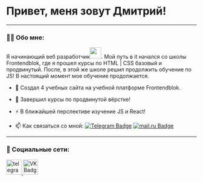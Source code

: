 # Привет, меня зовут Дмитрий!

---

### :man_technologist: Обо мне:

Я начинающий веб разработчик<img src="https://media.giphy.com/media/WUlplcMpOCEmTGBtBW/giphy.gif" width="30px">. Мой путь в it начался со школы Frontendblok, где я прошел курсы по HTML | CSS базовый и продвинутый. После, в этой же школе решил продолжить обучение по JS! В настоящий момент мое обучение продолжается. 

- :telescope: Создал 4 учебных сайта на учебной платформе Frontendblok.

- :seedling: Завершил курсы по продвинутой вёрстке!

- :zap: В ближайшей перспективе изучение JS и React!

- :mailbox: Как связаться со мной: [![Telegram Badge](https://img.shields.io/badge/-reshetnikov-blue?style=flat&logo=Telegram&logoColor=white)](https://t.me/Reshetnikov_Dmitriy) [![mail.ru Badge](https://img.shields.io/badge/-mail.ru-blue?style=flat&logo=mail&logoColor=white)](mailto:reshetnikov.111@mail.ru)

---

### 🤝 Социальные сети:

<div id="badges">
    <a href="https://t.me/Reshetnikov_Dmitriy" target="_blank">
      <img src="https://cdn-icons-png.flaticon.com/512/2111/2111646.png" width="40" height="40" alt="telegram group" />
    </a>
    <a href="https://vk.com/id816226872" target="_blank">
      <img src="https://cdn-icons-png.flaticon.com/512/145/145813.png" width="40" height="40" alt="VK Badge"/>
    </a>
  </div>
